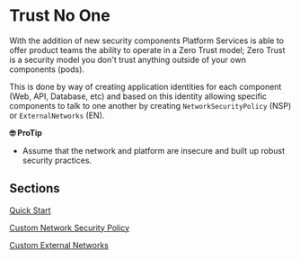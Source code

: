 
# Trust No One

With the addition of new security components Platform Services is able to offer product teams the ability to operate in a Zero Trust model; Zero Trust is a security model you don't trust anything outside of your own components (pods).

This is done by way of creating application identities for each component (Web, API, Database, etc) and based on this identity allowing specific components to talk to one another by creating `NetworkSecurityPolicy` (NSP) or `ExternalNetworks` (EN).

**🤓 ProTip**

* Assume that the network and platform are insecure and built up robust security practices.

## Sections

[Quick Start](./QuickStart.md)

[Custom Network Security Policy](./CustomPolicy.md)

[Custom External Networks](./CustomNetworks.md)

